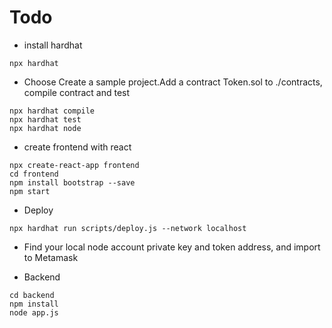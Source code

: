 # Todo
- install hardhat
```shell
npx hardhat
```
- Choose Create a sample project.Add a contract Token.sol to ./contracts, compile contract and test
```shell
npx hardhat compile
npx hardhat test
npx hardhat node
```
- create frontend with react
```shell
npx create-react-app frontend
cd frontend
npm install bootstrap --save
npm start
```
- Deploy
```shell
npx hardhat run scripts/deploy.js --network localhost
```
- Find your local node account private key and token address, and import to Metamask

- Backend
```shell
cd backend
npm install
node app.js
```